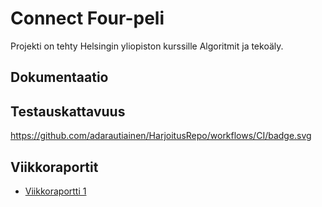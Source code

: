 # Connect Four-peli

Projekti on tehty Helsingin yliopiston kurssille Algoritmit ja tekoäly.

## Dokumentaatio

## Testauskattavuus

https://github.com/adarautiainen/HarjoitusRepo/workflows/CI/badge.svg

## Viikkoraportit

- [Viikkoraportti 1](https://github.com/adarautiainen/HarjoitusRepo/blob/main/dokumentaatiokansio/viikkoraportti1.md)


